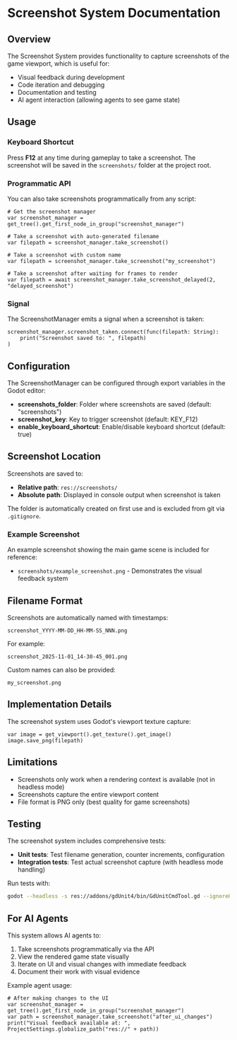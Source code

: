 # Screenshot System Documentation

## Overview

The Screenshot System provides functionality to capture screenshots of the game viewport, which is useful for:
- Visual feedback during development
- Code iteration and debugging
- Documentation and testing
- AI agent interaction (allowing agents to see game state)

## Usage

### Keyboard Shortcut

Press **F12** at any time during gameplay to take a screenshot. The screenshot will be saved in the `screenshots/` folder at the project root.

### Programmatic API

You can also take screenshots programmatically from any script:

```gdscript
# Get the screenshot manager
var screenshot_manager = get_tree().get_first_node_in_group("screenshot_manager")

# Take a screenshot with auto-generated filename
var filepath = screenshot_manager.take_screenshot()

# Take a screenshot with custom name
var filepath = screenshot_manager.take_screenshot("my_screenshot")

# Take a screenshot after waiting for frames to render
var filepath = await screenshot_manager.take_screenshot_delayed(2, "delayed_screenshot")
```

### Signal

The ScreenshotManager emits a signal when a screenshot is taken:

```gdscript
screenshot_manager.screenshot_taken.connect(func(filepath: String):
	print("Screenshot saved to: ", filepath)
)
```

## Configuration

The ScreenshotManager can be configured through export variables in the Godot editor:

- **screenshots_folder**: Folder where screenshots are saved (default: "screenshots")
- **screenshot_key**: Key to trigger screenshot (default: KEY_F12)
- **enable_keyboard_shortcut**: Enable/disable keyboard shortcut (default: true)

## Screenshot Location

Screenshots are saved to:
- **Relative path**: `res://screenshots/`
- **Absolute path**: Displayed in console output when screenshot is taken

The folder is automatically created on first use and is excluded from git via `.gitignore`.

### Example Screenshot

An example screenshot showing the main game scene is included for reference:
- `screenshots/example_screenshot.png` - Demonstrates the visual feedback system

## Filename Format

Screenshots are automatically named with timestamps:
```
screenshot_YYYY-MM-DD_HH-MM-SS_NNN.png
```

For example:
```
screenshot_2025-11-01_14-30-45_001.png
```

Custom names can also be provided:
```
my_screenshot.png
```

## Implementation Details

The screenshot system uses Godot's viewport texture capture:
```gdscript
var image = get_viewport().get_texture().get_image()
image.save_png(filepath)
```

## Limitations

- Screenshots only work when a rendering context is available (not in headless mode)
- Screenshots capture the entire viewport content
- File format is PNG only (best quality for game screenshots)

## Testing

The screenshot system includes comprehensive tests:
- **Unit tests**: Test filename generation, counter increments, configuration
- **Integration tests**: Test actual screenshot capture (with headless mode handling)

Run tests with:
```bash
godot --headless -s res://addons/gdUnit4/bin/GdUnitCmdTool.gd --ignoreHeadlessMode -a res://test
```

## For AI Agents

This system allows AI agents to:
1. Take screenshots programmatically via the API
2. View the rendered game state visually
3. Iterate on UI and visual changes with immediate feedback
4. Document their work with visual evidence

Example agent usage:
```gdscript
# After making changes to the UI
var screenshot_manager = get_tree().get_first_node_in_group("screenshot_manager")
var path = screenshot_manager.take_screenshot("after_ui_changes")
print("Visual feedback available at: ", ProjectSettings.globalize_path("res://" + path))
```
